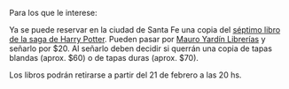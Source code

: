 <html><body><p>Para los que le interese:



Ya se puede reservar en la ciudad de Santa Fe una copia del <a title="Harry Potter y las reliquias de la Muerte" href="http://es.wikipedia.org/wiki/Harry_Potter_y_las_reliquias_de_la_Muerte" target="_blank">séptimo libro de la saga de Harry Potter</a>. Pueden pasar por <a title="Mauro Yardín Librerías" href="http://www.maurolibros.com/" target="_blank">Mauro Yardín Librerías</a> y señarlo por $20. Al señarlo deben decidir si querrán una copia de tapas blandas (aprox. $60) o de tapas duras (aprox. $70).



Los libros podrán retirarse a partir del 21 de febrero a las 20 hs.</p></body></html>